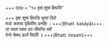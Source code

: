 +++
title = "१० वृषा शुष्मं क्षिपसि"

+++
वृषा शुष्मं क्षिपसि भूम्यां दिवो  
मधोः कशया पृथिवीम् अनक्षि । +++(Bhatt. kaśāyā)+++  
तां जातां पशव उप जीवन्ति सर्वे  
तेनो सेषम् ऊर्जं पिपर्ति ॥ +++(Bhatt. śeṣam)+++